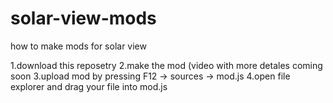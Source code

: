 # solar-view-mods
how to make mods for solar view

1.download this reposetry
2.make the mod (video with more detales coming soon
3.upload mod by pressing F12 -> sources -> mod.js
4.open file explorer and drag your file into mod.js
 
